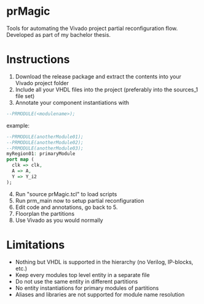 # prMagic
Tools for automating the Vivado project partial reconfiguration flow. Developed as part of my bachelor thesis.

# Instructions
1. Download the release package and extract the contents into your Vivado project folder
2. Include all your VHDL files into the project (preferably into the sources_1 file set)
3. Annotate your component instantiations with
```vhdl
--PRMODULE(<modulename>);
```
example:
```vhdl
--PRMODULE(anotherModule01);
--PRMODULE(anotherModule02);
--PRMODULE(anotherModule03);
myRegion01: primaryModule
port map (
  clk => clk,
  A => A,
  Y => Y_i2
);
```
4. Run "source prMagic.tcl" to load scripts
5. Run prm_main now to setup partial reconfiguration
6. Edit code and annotations, go back to 5.
7. Floorplan the partitions
8. Use Vivado as you would normally

# Limitations
* Nothing but VHDL is supported in the hierarchy (no Verilog, IP-blocks, etc.)
* Keep every modules top level entity in a separate file
* Do not use the same entity in different partitions
* No entity instantiations for primary modules of partitions
* Aliases and libraries are not supported for module name resolution
